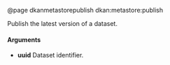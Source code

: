 @page dkanmetastorepublish dkan:metastore:publish

Publish the latest version of a dataset.

#### Arguments

- **uuid** Dataset identifier.
